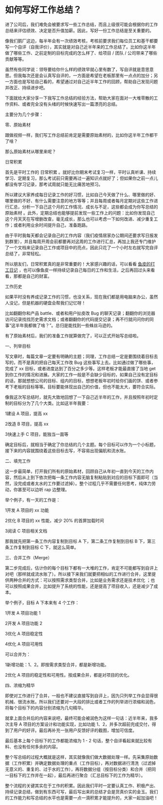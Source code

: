 # 如何写好工作总结？

进了公司后，我们难免会被要求写一些工作总结，而且上级很可能会根据你的工作总结来评估绩效、决定是否升值加薪。因此，写好一份工作总结是至关重要的。

像我们鹅厂这边，每半年会有一次绩效考核，考核前要求我们每位员工和基干都要写一个自评（自我评价），其实就是对自己近半年来的工作总结了。比如你这半年做了哪些工作、之前定制的目标完成的怎么样了、给项目 / 团队 / 公司带来了哪些贡献等等。

虽然有些同学说：领导要给你什么样的绩效早就心里有数了，写自评就是意思意思。但我每次还是会认真写自评的，一方面是希望在老板那里有一点点的加分；另一方面也是写给自己看的，希望通过对自己近半年工作的回顾，帮助自己发现问题并改正、持续进步吧。

下面就给大家分享一下我写工作总结的经验方法，帮助大家在面对一大堆零散的工作资料、或者完全没有头绪的时候快速写出一篇漂亮的总结。

主要分为几个步骤：

 零、原始素材 

跟做视频一样，我们写工作总结前肯定是需要原始素材的，比如你这半年工作都干了啥？

那么原始素材从哪里来呢？

 日常积累 

首先是平时工作的 日常积累 。就好比你期末考试复习一样，平时认真听课、持续学习、定期复习，那么考试前只需要再过一遍知识点就好了；但如果你之前一点儿都没有学习记录，那考试周就只能无比痛苦地预习。

所以建议大家养成每日记录工作的好习惯，比如自己今天做了什么、哪里做的好、哪里做的不好、有什么需要注意的地方等等；并且每周或者每月定期对这些工作进行汇总，分析一下自己这个月的工作情况、成长与不足，这些都会成为你写总结的 原始素材 。此外，定期总结也能够提前发现一些工作上的问题：比如你发现自己这个月天天在写增删改查，毫无成长，那么也可以考虑一下如何改进、减少重复工作；或者利用业余时间提升自己，准备跑路。

由于平时我每天都会记录自己的工作内容（我们疫情居家办公期间还要求写日报发到群里），并且每周开周会前都要再对这周的工作进行汇总，再加上我还专门维护了一个文档来记录自己工作或项目中的亮点，因此只花了一个小时左右就写完自评总结了，非常轻松。

所以朋友们，日常积累真的是非常重要的！大家感兴趣的话，可以看看 [鱼皮的打工日记](https://wx.zsxq.com/dweb2/index/tags/鱼皮的打工日记/48848428221188) ，也可以像鱼皮一样持续记录自己每日的工作和生活，之后再回过头来看看，那都是自己的财富。

 工作历史 

如果平时没有养成记录工作的习惯，也没关系，现在我们都是用电脑来办公，虽然人没记，但是机器的硬盘会帮我们记忆呀！

比如翻翻你和产品 battle、或者和用户扯皮改 Bug 的聊天记录；翻翻你的浏览器访问记录找找历史需求文档；或者翻翻你的代码提交记录；再不行就问问你的同事“这半年我都做了啥？”。总归是能找到一些蛛丝马迹的。

有了原始素材后，我们的准备工作就算做完了，可以正式开始写总结啦。



 一、列举目标 

写文章时，每篇文章一定要有明确的主题；同理，工作总结一定是要围绕着目标去写的，而不是真的把自己每天工作改 Bug 这些事写上去。比如通过做了哪些事，完成了 xx 目标，或者进度达到了百分之多少等。这样老板才能最直接了当地 get 到你工作的情况和进展。大家的工作一般是不会缺少目标的，如果自己没有定目标的话，那就想想公司的目标、组内的目标，想想老板年初时给你们画的饼、或者参考下老板的目标等等。目标要能体现出自己的价值，但也不能太大，要符合实际。

像我这次写总结时，就先大致地回想了一下自己近半年的工作，并且按照年初时定制的目标分为了几个大类。比如这半年我要：

1建设 A 项目，提高 xx

2改造 B 项目，提高 xx

3快速上手 C 项目，能独当一面等



确定目标后，就相当于确定了你总结的几个主题。每个目标可以作为一个小标题，接下来的内容就围绕着这些目标去写，不容易出现偏航和流水账。



 二、填充工作 

这一步最简单，打开我们所有的原始素材，回顾自己从年初一直到今天的工作内容，然后从上到下依次把每一条工作内容无脑复制粘贴到对应的目标下面即可（当然，没完成或者太水的工作要过滤掉）。整个过程几乎不需要任何思考，纯体力劳动，你甚至可以边听 rap 边整理。

举个例子，有一天的工作是：

1开发 A 项目的 xx 功能

2优化 B 项目的 xx 性能，减少 20% 的首屏加载时间

3阅读 C 项目相关文档

那我就先把第一条工作内容复制到目标 A 下，第二条工作复制到目标 B 下，第三条工作复制到目标 C 下，就这么简单。



 三、合并工作（Merge） 

第二步完成后，估计你的每个目标下都有一大堆的工作，肯定不可能都写到自评上对吧（那样就成流水账了）。所以接下来我们就要把相似的工作进行合并，这里提供两种合并的方式：可以按照需求类型合并，比如是业务需求还是技术优化 ；也可以按照成果合并，比如提升了系统的性能，还是提高了项目收入，还是减少了成本。



举个例子，目标 A 下本来有 4 个工作：

1开发 A 项目功能 1

2开发 A 项目功能 2 

3优化 A 项目稳定性

4优化 A 项目可用性 



可以合并为：

1新增功能：1、2。即按需求类型合并，都是新增功能。

2优化 A 项目的稳定性和可用性。按成果合并，都是对项目的优化。



 四、浓缩为精华 

即使对工作进行了合并，一般也不建议直接写到自评上，因为只列举工作会显得很机械、很流水账。所以我们还要对一大段的排比或者工作的列举进行浓缩和润色，将每个目标下的内容分别浓缩为几句精华。

就拿上面合并后的内容来说吧，最终可能会被润色为这样一句话：近半年来，我多次主导 A 项目的方案设计和功能实现，比如功能 1、2，并多次超前完成交付，得到了用户的好评。最后再补充一张用户反馈好评的截图，增加可信度。

最后基本上每个目标下的工作都能浓缩为 1 - 2 句话，整个自评看起来就比较有料、也没有任何多余的内容。





整个写总结的过程大概就是这样，其实就像我们做大数据处理一样。先采集原始数据（工作积累）并确定数据处理的重点（工作目标），再对数据进行清洗（过滤掉无意义的、重复的、过于水的工作），再将数据分组（按目标分类）和合并（把同一目标下的工作并在一起），最后再进行聚合（汇总目标下的工作为精华）。

整个流程的关键其实在于工作的积累。因此我们平时一定要认真工作、积极产出、持续记录总结，做到有东西可写，最后写出来的总结才会是货真价实的金玉。我们的工作能力和写总结的水平也是需要一点一滴积累才能提升的，大家一起加油吧！